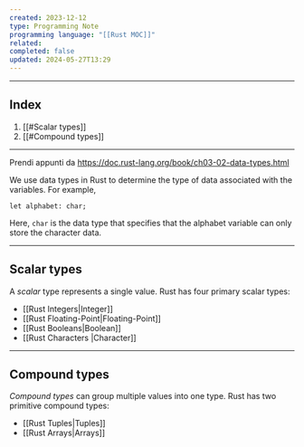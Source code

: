 ```yaml
---
created: 2023-12-12
type: Programming Note
programming language: "[[Rust MOC]]"
related: 
completed: false
updated: 2024-05-27T13:29
---
```

---
## Index
1. [[#Scalar types]]
2. [[#Compound types]]

---

Prendi appunti da https://doc.rust-lang.org/book/ch03-02-data-types.html

We use data types in Rust to determine the type of data associated with the variables. For example,

```
let alphabet: char;
```

Here, `char` is the data type that specifies that the alphabet variable can only store the character data.

---
## Scalar types
A _scalar_ type represents a single value. Rust has four primary scalar types:

- [[Rust Integers|Integer]]
- [[Rust Floating-Point|Floating-Point]]
- [[Rust Booleans|Boolean]]
- [[Rust Characters |Character]]

---
## Compound types
_Compound types_ can group multiple values into one type. Rust has two primitive compound types:

- [[Rust Tuples|Tuples]]
- [[Rust Arrays|Arrays]]
